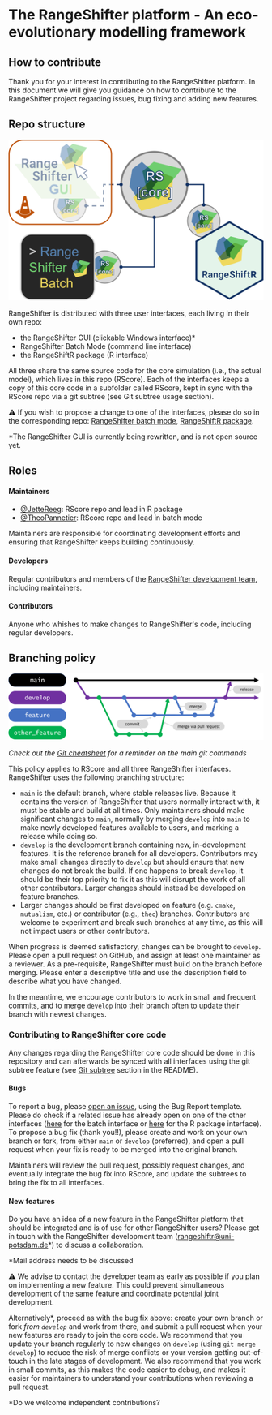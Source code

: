 # The RangeShifter platform - An eco-evolutionary modelling framework

## How to contribute

Thank you for your interest in contributing to the RangeShifter platform. 
In this document we will give you guidance on how to contribute to the RangeShifter project regarding issues, bug fixing and adding new features.

## Repo structure

![Rangeshifter repo structure](RS_repos.png)

RangeShifter is distributed with three user interfaces, each living in their own repo:

- the RangeShifter GUI (clickable Windows interface)*
- RangeShifter Batch Mode (command line interface)
- the RangeShiftR package (R interface)

All three share the same source code for the core simulation (i.e., the actual model), which lives in this repo (RScore). Each of the interfaces keeps a copy of this core code in a subfolder called RScore, kept in sync with the RScore repo via a git subtree (see Git subtree usage section). 

⚠️ If you wish to propose a change to one of the interfaces, please do so in the corresponding repo: [RangeShifter batch mode](https://github.com/RangeShifter/RangeShifter_batch_dev), [RangeShiftR package](https://github.com/RangeShifter/RangeShiftR-package-dev).

*The RangeShifter GUI is currently being rewritten, and is not open source yet.

## Roles

#### Maintainers

- [@JetteReeg](https://github.com/JetteReeg): RScore repo and lead in R package
- [@TheoPannetier](https://github.com/TheoPannetier): RScore repo and lead in batch mode

Maintainers are responsible for coordinating development efforts and ensuring that RangeShifter keeps building continuously.

#### Developers

Regular contributors and members of the [RangeShifter development team](https://github.com/orgs/RangeShifter/people), including maintainers.

#### Contributors

Anyone who whishes to make changes to RangeShifter's code, including regular developers.

## Branching policy

![](branches.png)

*Check out the [Git cheatsheet](https://github.com/RangeShifter/RScore/blob/development-guidelines/git_cheatsheet.md) for a reminder on the main git commands*

This policy applies to RScore and all three RangeShifter interfaces.
RangeShifter uses the following branching structure:

- `main` is the default branch, where stable releases live. Because it contains the version of RangeShifter that users normally interact with, it must be stable and build at all times.
Only maintainers should make significant changes to `main`, normally by merging `develop` into `main` to make newly developed features available to users, and marking a release while doing so.
- `develop` is the development branch containing new, in-development features. It is the reference branch for all developers. Contributors may make small changes directly to `develop` but should ensure that new changes do not break the build. If one happens to break `develop`, it should be their top priority to fix it as this will disrupt the work of all other contributors.
Larger changes should instead be developed on feature branches.
- Larger changes should be first developed on feature (e.g. `cmake`, `mutualism`, etc.) or contributor (e.g., `theo`) branches. Contributors are welcome to experiment and break such branches at any time, as this will not impact users or other contributors.
  
When progress is deemed satisfactory, changes can be brought to `develop`. Please open a pull request on GitHub, and assign at least one maintainer as a reviewer. As a pre-requisite, RangeShifter must build on the branch before merging. Please enter a descriptive title and use the description field to describe what you have changed. 
  
In the meantime, we encourage contributors to work in small and frequent commits, and to merge `develop` into their branch often to update their branch with newest changes.

### Contributing to RangeShifter core code

Any changes regarding the RangeShifter core code should be done in this repository and can afterwards be synced with all interfaces using the git subtree feature (see [Git subtree](https://github.com/RangeShifter/RScore/tree/main#usage-git-subtrees) section in the README). 

#### Bugs

To report a bug, please [open an issue](https://github.com/RangeShifter/RangeShiftR-package-dev/issues/new), using the Bug Report template. 
Please do check if a related issue has already open on one of the other interfaces ([here](https://github.com/RangeShifter/RangeShifter_batch/issues) for the batch interface or [here](https://github.com/RangeShifter/RangeShiftR-package-dev) for the R package interface).
To propose a bug fix (thank you!!), please create and work on your own branch or fork, from either `main` or `develop` (preferred), and open a pull request when your fix is ready to be merged into the original branch.

Maintainers will review the pull request, possibly request changes, and eventually integrate the bug fix into RScore, and update the subtrees to bring the fix to all interfaces.

#### New features

Do you have an idea of a new feature in the RangeShifter platform that should be integrated and is of use for other RangeShifter users? 
Please get in touch with the RangeShifter development team (rangeshiftr@uni-potsdam.de*) to discuss a collaboration.

*Mail address needs to be discussed

⚠️ We advise to contact the developer team as early as possible if you plan on implementing a new feature. This could prevent simultaneous development of the same feature and coordinate potential joint development.

Alternatively*, proceed as with the bug fix above: create your own branch or fork _from `develop`_ and work from there, and submit a pull request when your new features are ready to join the core code. 
We recommend that you update your branch regularly to new changes on `develop` (using `git merge develop`) to reduce the risk of merge conflicts or your version getting out-of-touch in the late stages of development.
We also recommend that you work in small commits, as this makes the code easier to debug, and makes it easier for maintainers to understand your contributions when reviewing a pull request.

*Do we welcome independent contributions?
